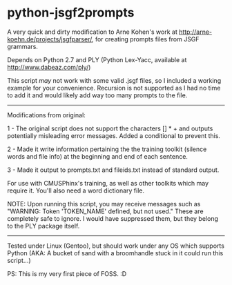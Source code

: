 python-jsgf2prompts
===================

A very quick and dirty modification to Arne Kohen's work at http://arne-koehn.de/projects/jsgfparser/, for creating prompts files from JSGF grammars.

Depends on Python 2.7 and PLY (Python Lex-Yacc, available at http://www.dabeaz.com/ply/)


This script _may_ not work with some valid .jsgf files, so I included a working example for your convenience. Recursion is not supported as I had no time to add it and would likely add way too many prompts to the file.

---

Modifications from original:

1 - The original script does not support the characters [] * + and outputs potentially misleading error messages. Added a conditional to prevent this.

2 - Made it write information pertaining the the training toolkit (silence words and file info) at the beginning and end of each sentence.

3 - Made it output to prompts.txt and fileids.txt instead of standard output.

For use with CMUSPhinx's training, as well as other toolkits which may require it. You'll also need a word dictionary file.

NOTE: Upon running this script, you may receive messages such as "WARNING: Token 'TOKEN_NAME' defined, but not used." These are completely safe to ignore. I would have suppressed them, but they belong to the PLY package itself.

---

Tested under Linux (Gentoo), but should work under any OS which supports Python (AKA: A bucket of sand with a broomhandle stuck in it could run this script...)

PS: This is my very first piece of FOSS. :D
